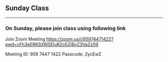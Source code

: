 

## Sunday Class 
---

### On Sunday, please join class using following link

Join Zoom Meeting
https://zoom.us/j/95974471422?pwd=cFh3eERKSXRlSEluR2o5ZjBnZ3VaZz09

Meeting ID: 959 7447 1422
Passcode: 2ycEwZ
